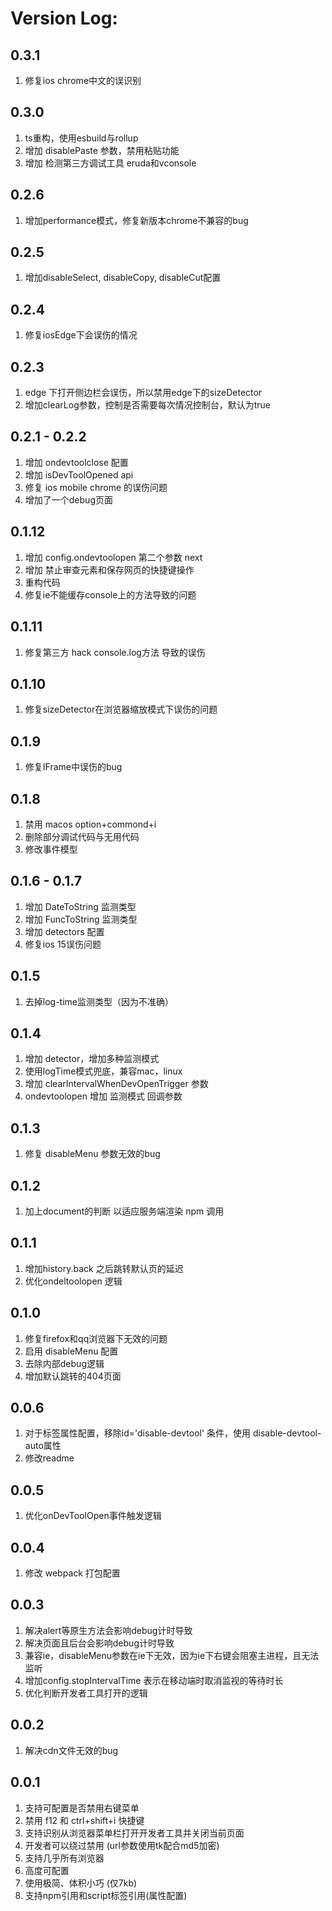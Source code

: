<!--
 * @Author: tackchen
 * @Date: 2022-08-28 20:56:33
 * @Description: Coding something
-->
# Version Log:

## 0.3.1 

1. 修复ios chrome中文的误识别

## 0.3.0

1. ts重构，使用esbuild与rollup
2. 增加 disablePaste 参数，禁用粘贴功能
3. 增加 检测第三方调试工具 eruda和vconsole

## 0.2.6
1. 增加performance模式，修复新版本chrome不兼容的bug

## 0.2.5
1. 增加disableSelect, disableCopy, disableCut配置
   
## 0.2.4
1. 修复iosEdge下会误伤的情况
   
## 0.2.3
1. edge 下打开侧边栏会误伤，所以禁用edge下的sizeDetector
2. 增加clearLog参数，控制是否需要每次情况控制台，默认为true

## 0.2.1 - 0.2.2
1. 增加 ondevtoolclose 配置
2. 增加 isDevToolOpened api
3. 修复 ios mobile chrome 的误伤问题
4. 增加了一个debug页面

## 0.1.12
1. 增加 config.ondevtoolopen 第二个参数 next
2. 增加 禁止审查元素和保存网页的快捷键操作
3. 重构代码
4. 修复ie不能缓存console上的方法导致的问题

## 0.1.11
1. 修复第三方 hack console.log方法 导致的误伤

## 0.1.10
1. 修复sizeDetector在浏览器缩放模式下误伤的问题
   
## 0.1.9
1. 修复IFrame中误伤的bug

## 0.1.8
1. 禁用 macos option+commond+i
2. 删除部分调试代码与无用代码
3. 修改事件模型
   
## 0.1.6 - 0.1.7
1. 增加 DateToString 监测类型
2. 增加 FuncToString 监测类型
3. 增加 detectors 配置
4. 修复ios 15误伤问题 

## 0.1.5
1. 去掉log-time监测类型（因为不准确）

## 0.1.4
1. 增加 detector，增加多种监测模式
2. 使用logTime模式兜底，兼容mac，linux
3. 增加 clearIntervalWhenDevOpenTrigger 参数
4. ondevtoolopen 增加 监测模式 回调参数

## 0.1.3
1. 修复 disableMenu 参数无效的bug

## 0.1.2
1. 加上document的判断 以适应服务端渲染 npm 调用
   
## 0.1.1
1. 增加history.back 之后跳转默认页的延迟
2. 优化ondeltoolopen 逻辑

## 0.1.0
1. 修复firefox和qq浏览器下无效的问题
2. 启用 disableMenu 配置
3. 去除内部debug逻辑
4. 增加默认跳转的404页面

## 0.0.6
1. 对于标签属性配置，移除id='disable-devtool' 条件，使用 disable-devtool-auto属性
2. 修改readme

## 0.0.5
1. 优化onDevToolOpen事件触发逻辑

## 0.0.4
1. 修改 webpack 打包配置

## 0.0.3
1. 解决alert等原生方法会影响debug计时导致
2. 解决页面且后台会影响debug计时导致
3. 兼容ie，disableMenu参数在ie下无效，因为ie下右键会阻塞主进程，且无法监听
4. 增加config.stopIntervalTime 表示在移动端时取消监视的等待时长
5. 优化判断开发者工具打开的逻辑

## 0.0.2
1. 解决cdn文件无效的bug

## 0.0.1
1. 支持可配置是否禁用右键菜单
2. 禁用 f12 和 ctrl+shift+i 快捷键
3. 支持识别从浏览器菜单栏打开开发者工具并关闭当前页面
4. 开发者可以绕过禁用 (url参数使用tk配合md5加密)
5. 支持几乎所有浏览器
6. 高度可配置
7. 使用极简、体积小巧 (仅7kb)
8. 支持npm引用和script标签引用(属性配置)